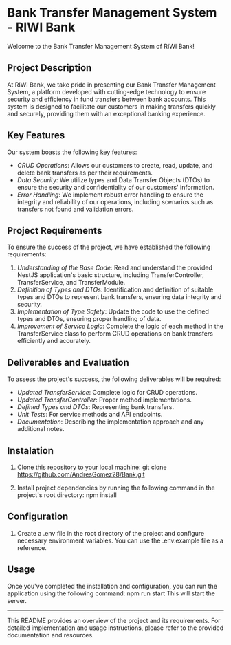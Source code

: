 # Bank Transfer Management System - RIWI Bank

Welcome to the Bank Transfer Management System of RIWI Bank!

## Project Description
At RIWI Bank, we take pride in presenting our Bank Transfer Management System, a platform developed with cutting-edge technology to ensure security and efficiency in fund transfers between bank accounts. This system is designed to facilitate our customers in making transfers quickly and securely, providing them with an exceptional banking experience.

## Key Features
Our system boasts the following key features:

- *CRUD Operations*: Allows our customers to create, read, update, and delete bank transfers as per their requirements.
- *Data Security*: We utilize types and Data Transfer Objects (DTOs) to ensure the security and confidentiality of our customers' information.
- *Error Handling*: We implement robust error handling to ensure the integrity and reliability of our operations, including scenarios such as transfers not found and validation errors.

## Project Requirements
To ensure the success of the project, we have established the following requirements:

1. *Understanding of the Base Code*: Read and understand the provided NestJS application's basic structure, including TransferController, TransferService, and TransferModule.
2. *Definition of Types and DTOs*: Identification and definition of suitable types and DTOs to represent bank transfers, ensuring data integrity and security.
3. *Implementation of Type Safety*: Update the code to use the defined types and DTOs, ensuring proper handling of data.
4. *Improvement of Service Logic*: Complete the logic of each method in the TransferService class to perform CRUD operations on bank transfers efficiently and accurately.

## Deliverables and Evaluation
To assess the project's success, the following deliverables will be required:

- *Updated TransferService*: Complete logic for CRUD operations.
- *Updated TransferController*: Proper method implementations.
- *Defined Types and DTOs*: Representing bank transfers.
- *Unit Tests*: For service methods and API endpoints.
- *Documentation*: Describing the implementation approach and any additional notes.

## Instalation
1.  Clone this repository to your local machine:
    git clone https://github.com/AndresGomez28/Bank.git

2.  Install project dependencies by running the following command in the project's root directory:
    npm install

## Configuration
1.  Create a .env file in the root directory of the project and configure necessary environment variables. You can use the .env.example file as a reference.

## Usage
Once you've completed the installation and configuration, you can run the application using the following command:
    npm run start
This will start the server.

---
This README provides an overview of the project and its requirements. For detailed implementation and usage instructions, please refer to the provided documentation and resources.